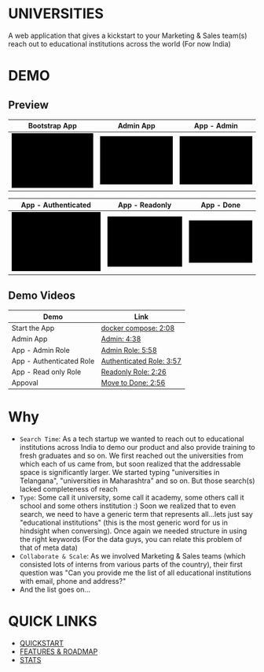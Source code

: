 # UNIVERSITIES 
A web application that gives a kickstart to your Marketing & Sales team(s) reach out to educational institutions across the world (For now India)

# DEMO

## Preview

| Bootstrap App                                             | Admin App                                      | App - Admin                                  |
| --------------------------------------------------------- | ---------------------------------------------- | -------------------------------------------- |
| ![Start App](./gifs/start_docker_compose_up.mp4.gif) | ![Admin](./gifs/admin_console_app.mp4.gif) | ![App - admin](./gifs/admin_role.mp4.gif) |   

| App - Authenticated                                          | App - Readonly                                     | App - Done                                               |
| ------------------------------------------------------------ | -------------------------------------------------- | -------------------------------------------------------- |
| ![App - authenticated](./gifs/authenticated_role.mp4.gif) | ![App - readonly](./gifs/readonly_role.mp4.gif) | ![App - Done](./gifs/approval_move_to_done.mp4.gif) |


## Demo Videos

| Demo                     | Link                                                                                                        |
| ------------------------ | ----------------------------------------------------------------------------------------------------------- |
| Start the App            | [docker compose: 2:08](https://drive.google.com/file/d/1BWO0MftX-hT87CG2blkpIUh-QWWYzUSt/view?usp=sharing)      |
| Admin App                | [Admin: 4:38](https://drive.google.com/file/d/1xUy3yUXq5ylpUrS7kTkZgoU2Zj7c5Roq/view?usp=sharing)               |
| App - Admin Role         | [Admin Role: 5:58](https://drive.google.com/file/d/1JedoaLrVDMGD1LIv14ZGttlH4mi3WCay/view?usp=sharing)          |
| App - Authenticated Role | [Authenticated Role: 3:57](https://drive.google.com/file/d/1eHiHUtB41\_msvKtkTDOLfn21x4hg6aiR/view?usp=sharing) |
| App - Read only Role     | [Readonly Role: 2:26](https://drive.google.com/file/d/1Jra6jl8VUGGK5UR5gaovR-6wOjr\_wl6y/view?usp=sharing)      |
| Appoval                  | [Move to Done: 2:56](https://drive.google.com/file/d/1p19-6wHCt5Ks1zH2P3FcjUTljvQXK5Jf/view?usp=sharing)        |

# Why
- `Search Time`: As a tech startup we wanted to reach out to educational institutions across India to demo our product and also provide training to fresh graduates and so on. We first reached out the universities from which each of us came from, but soon realized that the addressable space is significantly larger. We started typing "universities in Telangana", "universities in Maharashtra" and so on. But those search(s) lacked completeness of reach
- `Type`: Some call it university, some call it academy, some others call it school and some others institution :) Soon we realized that to even search, we need to have a generic term that represents all...lets just say "educational institutions" (this is the most generic word for us in hindsight when conversing). Once again we needed structure in using the right keywords (For the data guys, you can relate this problem of that of meta data)
- `Collaborate & Scale`: As we involved Marketing & Sales teams (which consisted lots of interns from various parts of the country), their first question was "Can you provide me the list of all educational institutions with email, phone and address?"
- And the list goes on...

# QUICK LINKS

- [QUICKSTART](./quickstart.md)
- [FEATURES & ROADMAP](./features.md)
- [STATS](./stats.md)


